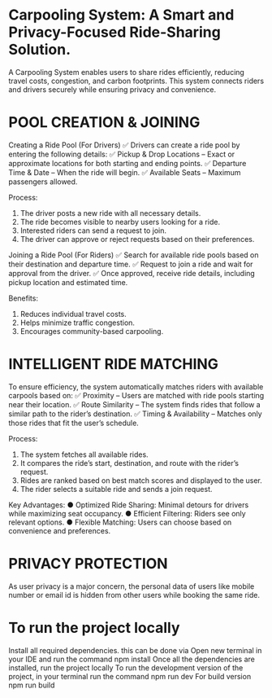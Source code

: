 # Carpooling System: A Smart and Privacy-Focused Ride-Sharing Solution.
A Carpooling System enables users to share rides efficiently, reducing travel costs, congestion, and carbon footprints. This 
system connects riders and drivers securely while ensuring privacy and convenience.

# POOL CREATION & JOINING
Creating a Ride Pool (For Drivers) 
✅ Drivers can create a ride pool by entering the following details: 
✅ Pickup & Drop Locations – Exact or approximate locations for both starting and ending points. 
✅ Departure Time & Date – When the ride will begin. 
✅ Available Seats – Maximum passengers allowed. 

Process: 
1. The driver posts a new ride with all necessary details.
2. The ride becomes visible to nearby users looking for a ride. 
3. Interested riders can send a request to join. 
4. The driver can approve or reject requests based on their preferences.

Joining a Ride Pool (For Riders)
✅ Search for available ride pools based on their destination and departure time.
✅ Request to join a ride and wait for approval from the driver. 
✅ Once approved, receive ride details, including pickup location and estimated time.

Benefits: 
1. Reduces individual travel costs. 
2. Helps minimize traffic congestion. 
3. Encourages community-based carpooling.

#  INTELLIGENT RIDE MATCHING
To ensure efficiency, the system automatically matches riders with available carpools based on: 
✅ Proximity – Users are matched with ride pools starting near their location. 
✅ Route Similarity – The system finds rides that follow a similar path to the rider’s destination. 
✅ Timing & Availability – Matches only those rides that fit the user’s schedule. 

Process: 
1. The system fetches all available rides. 
2. It compares the ride’s start, destination, and route with the rider’s request. 
3. Rides are ranked based on best match scores and displayed to the user. 
4. The rider selects a suitable ride and sends a join request.


Key Advantages: 
● Optimized Ride Sharing: Minimal detours for drivers while maximizing seat occupancy. 
● Efficient Filtering: Riders see only relevant options. 
● Flexible Matching: Users can choose based on convenience and preferences.

# PRIVACY PROTECTION
As user privacy is a major concern, the personal data of users like mobile number or email id is hidden from other users while booking the same ride.

# To run the project locally
Install all required dependencies. this can be done via 
Open new terminal in your IDE and run the command npm install
Once all the dependencies are installed, run the project locally
To run the development version of the project, in your terminal run the command
npm run dev
For build version 
npm run build
